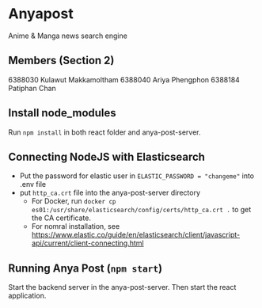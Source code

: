 # Anyapost

Anime & Manga news search engine

## Members (Section 2)
6388030 Kulawut Makkamoltham
6388040 Ariya Phengphon
6388184 Patiphan Chan

## Install node_modules
Run `npm install` in both react folder and anya-post-server.

## Connecting NodeJS with Elasticsearch
- Put the password for elastic user in ```ELASTIC_PASSWORD = "changeme"``` into .env file
- put ```http_ca.crt``` file into the anya-post-server directory
    - For Docker, run ```docker cp es01:/usr/share/elasticsearch/config/certs/http_ca.crt .``` to get the CA certificate.
    - For nomral installation, see https://www.elastic.co/guide/en/elasticsearch/client/javascript-api/current/client-connecting.html 

## Running Anya Post (```npm start```)
Start the backend server in the anya-post-server. Then start the react application.
